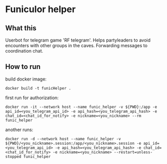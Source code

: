 # Funiculor helper

## What this

Userbot for telegram game 'RF telegram'. Helps partyleaders to avoid encounters with other groups in the caves. Forwarding messages to coordination chat.

## How to run

build docker image:

```
docker build -t funicHelper .
```

first run for authorization:

```
docker run -it --network host --name funic_helper -v ${PWD}:/app -e api_id=<you_telegram_api_id> -e api_hash=<you_telegram_api_hash> -e chat_id=<chat_id_for_notify> -e nickname=<you_nickname> --rm funic_helper
```

another runs:

```
docker run -d --network host --name funic_helper -v ${PWD}/<you_nickname>.session:/app/<you_nickname>.session -e api_id=<you_telegram_api_id> -e api_hash=<you_telegram_api_hash> -e chat_id=<chat_id_for_notify> -e nickname=<you_nickname> --restart=unless-stopped funic_helper
```